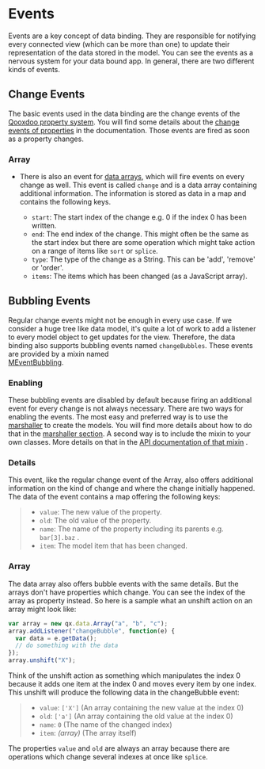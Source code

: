 # Events

Events are a key concept of data binding. They are responsible for notifying
every connected view (which can be more than one) to update their representation
of the data stored in the model. You can see the events as a nervous system for
your data bound app. In general, there are two different kinds of events.

## Change Events

The basic events used in the data binding are the change events of the
[Qooxdoo property system](../understanding_properties.md). You will find some
details about the
[change events of properties](../understanding_properties.md#change-events) in
the documentation. Those events are fired as soon as a property changes.

### Array

- There is also an event for [data arrays](models.md#data-array), which will fire
  events on every change as well. This event is called `change` and is a data
  array containing additional information. The information is stored as data in
  a map and contains the following keys.

  - `start`: The start index of the change e.g. 0 if the index 0 has been
    written.
  - `end`: The end index of the change. This might often be the same as the
    start index but there are some operation which might take action on a range
    of items like `sort` or `splice`.
  - `type`: The type of the change as a String. This can be 'add', 'remove' or
    'order'.
  - `items`: The items which has been changed (as a JavaScript array).

## Bubbling Events

Regular change events might not be enough in every use case. If we consider a
huge tree like data model, it's quite a lot of work to add a listener to every
model object to get updates for the view. Therefore, the data binding also
supports bubbling events named `changeBubbles`. These events are provided by a
mixin named  
[MEventBubbling](apps://apiviewer/#qx.data.marshal.MEventBubbling).

### Enabling

These bubbling events are disabled by default because firing an additional event
for every change is not always necessary. There are two ways for enabling the
events. The most easy and preferred way is to use the
[marshaller](models.md#json-marshaller) to create the models. You will
find more details about how to do that in the
[marshaller section](models.md#json-marshaller). A second way is to
include the mixin to your own classes. More details on that in the
[API documentation of that mixin](apps:/apiviewer/#qx.data.marshal.MEventBubbling)
.

### Details

This event, like the regular change event of the Array, also offers additional
information on the kind of change and where the change initially happened. The
data of the event contains a map offering the following keys:

> - `value`: The new value of the property.
> - `old`: The old value of the property.
> - `name`: The name of the property including its parents e.g. `bar[3].baz` .
> - `item`: The model item that has been changed.

### Array

The data array also offers bubble events with the same details. But the arrays
don't have properties which change. You can see the index of the array as
property instead. So here is a sample what an unshift action on an array might
look like:

```javascript
var array = new qx.data.Array("a", "b", "c");
array.addListener("changeBubble", function(e) {
  var data = e.getData();
  // do something with the data
});
array.unshift("X");
```

Think of the unshift action as something which manipulates the index 0 because
it adds one item at the index 0 and moves every item by one index. This unshift
will produce the following data in the changeBubble event:

> - `value`: `['X']` (An array containing the new value at the index 0)
> - `old`: `['a']` (An array containing the old value at the index 0)
> - `name`: `0` (The name of the changed index)
> - `item`: _(array)_ (The array itself)

The properties `value` and `old` are always an array because there are
operations which change several indexes at once like `splice`.

